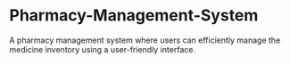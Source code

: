 # Pharmacy-Management-System
A pharmacy management system where users can efficiently manage the medicine inventory using a user-friendly interface.
